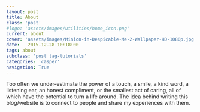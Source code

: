 ```yaml
---
layout: post
title: About
class: 'post'
#logo: 'assets/images/utilities/home_icon.png'
current: about
cover: 'assets/images/Minion-in-Despicable-Me-2-Wallpaper-HD-1080p.jpg'
date:   2015-12-28 10:18:00
tags: about
subclass: 'post tag-tutorials'
categories: 'casper'
navigation: True
---
```


Too often we under-estimate the power of a touch, a smile, a kind word, a listening ear, an honest compliment, or the smallest act of caring, all of which have the potential to turn a life around. 
The idea behind writing this blog/website is to connect to people and share my experiences with them.